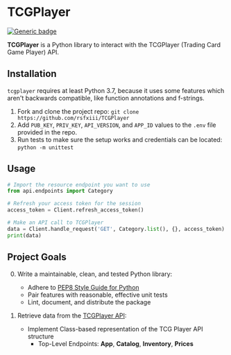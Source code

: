 # TCGPlayer

[![Generic badge](https://img.shields.io/badge/Python-3.7-COLOR.svg)](https://shields.io/)

**TCGPlayer** is a Python library to interact with the TCGPlayer (Trading Card Game Player) API.

## Installation

`tcgplayer` requires at least Python 3.7, because it  uses some features which aren't backwards compatible, like function annotations and f-strings.

1. Fork and clone the project repo: `git clone https://github.com/rsfxiii/TCGPlayer`
2. Add `PUB_KEY`, `PRIV_KEY`, `API_VERSION`, and `APP_ID` values to the `.env` file provided in the repo.
3. Run tests to make sure the setup works and credentials can be located: `python -m unittest`

## Usage

```python
# Import the resource endpoint you want to use
from api.endpoints import Category

# Refresh your access token for the session
access_token = Client.refresh_access_token()

# Make an API call to TCGPlayer
data = Client.handle_request('GET', Category.list(), {}, access_token)
print(data)
```

## Project Goals

0. Write a maintainable, clean, and tested Python library:
    * Adhere to [PEP8 Style Guide for Python](https://www.python.org/dev/peps/pep-0008/)
    * Pair features with reasonable, effective unit tests
    * Lint, document, and distribute the package

1. Retrieve data from the [TCGPlayer API](https://docs.tcgplayer.com/docs):
    * Implement Class-based representation of the TCG Player API structure
      * Top-Level Endpoints: **App**, **Catalog**, **Inventory**, **Prices**

